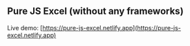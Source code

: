 ## Pure JS Excel (without any frameworks)

Live demo: [https://pure-js-excel.netlify.app](https://pure-js-excel.netlify.app)